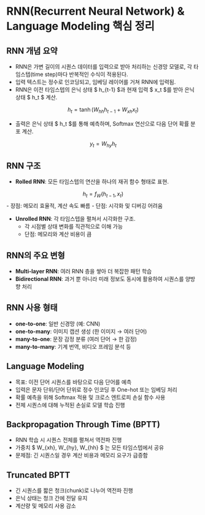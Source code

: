 

# RNN(Recurrent Neural Network) \& Language Modeling 핵심 정리

## RNN 개념 요약

- RNN은 가변 길이의 시퀀스 데이터를 입력으로 받아 처리하는 신경망 모델로, 각 타임스텝(time step)마다 반복적인 수식이 적용된다.
- 입력 텍스트는 정수로 인코딩되고, 임베딩 레이어를 거쳐 RNN에 입력됨.
- RNN은 이전 타임스텝의 은닉 상태 \$ h_{t-1} \$과 현재 입력 \$ x_t \$를 받아 은닉 상태 \$ h_t \$ 계산.

$$
h_t = \tanh(W_{hh} h_{t-1} + W_{xh} x_t)
$$
- 출력은 은닉 상태 \$ h_t \$를 통해 예측하며, Softmax 연산으로 다음 단어 확률 분포 계산.

$$
y_t = W_{hy} h_t
$$


## RNN 구조

- **Rolled RNN**: 모든 타임스텝의 연산을 하나의 재귀 함수 형태로 표현.

$$
h_t = f_W(h_{t-1}, x_t)
$$
    - 장점: 메모리 효율적, 계산 속도 빠름
    - 단점: 시각화 및 디버깅 어려움
- **Unrolled RNN**: 각 타임스텝을 펼쳐서 시각화한 구조.
    - 각 시점별 상태 변화를 직관적으로 이해 가능
    - 단점: 메모리와 계산 비용이 큼


## RNN의 주요 변형

- **Multi-layer RNN**: 여러 RNN 층을 쌓아 더 복잡한 패턴 학습
- **Bidirectional RNN**: 과거 뿐 아니라 미래 정보도 동시에 활용하여 시퀀스를 양방향 처리


## RNN 사용 형태

- **one-to-one**: 일반 신경망 (예: CNN)
- **one-to-many**: 이미지 캡션 생성 (한 이미지 → 여러 단어)
- **many-to-one**: 문장 감정 분류 (여러 단어 → 한 감정)
- **many-to-many**: 기계 번역, 비디오 프레임 분석 등


## Language Modeling

- 목표: 이전 단어 시퀀스를 바탕으로 다음 단어를 예측
- 입력은 문자 단위/단어 단위로 정수 인코딩 후 One-hot 또는 임베딩 처리
- 확률 예측을 위해 Softmax 적용 및 크로스 엔트로피 손실 함수 사용
- 전체 시퀀스에 대해 누적된 손실로 모델 학습 진행


## Backpropagation Through Time (BPTT)

- RNN 학습 시 시퀀스 전체를 펼쳐서 역전파 진행
- 가중치 \$ W_{xh}, W_{hy}, W_{hh} \$ 는 모든 타임스텝에서 공유
- 문제점: 긴 시퀀스일 경우 계산 비용과 메모리 요구가 급증함


## Truncated BPTT

- 긴 시퀀스를 짧은 청크(chunk)로 나누어 역전파 진행
- 은닉 상태는 청크 간에 전달 유지
- 계산량 및 메모리 사용 감소


